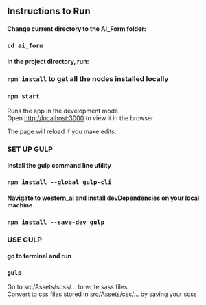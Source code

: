 ## Instructions to Run

#### Change current directory to the AI_Form folder:

### `cd ai_form`

#### In the project directory, run:

### `npm install` to get all the nodes installed locally  

### `npm start`

Runs the app in the development mode.<br />
Open [http://localhost:3000](http://localhost:3000) to view it in the browser.

The page will reload if you make edits.



### SET UP GULP

#### Install the gulp command line utility
### `npm install --global gulp-cli`

#### Navigate to western_ai and install devDependencies on your local machine
### `npm install --save-dev gulp`


### USE GULP

#### go to terminal and run
###  `gulp`
Go to src/Assets/scss/... to write sass files <br/>
Convert to css files stored in src/Assets/css/... by saving your scss
